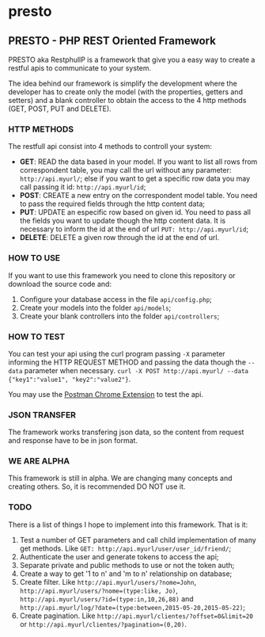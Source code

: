 # presto
## PRESTO - PHP REST Oriented Framework

PRESTO aka RestphullP is a framework that give you a easy way to create a restful apis to communicate to your system.

The idea behind our framework is simplify the development where the developer has to create only the model (with the properties, getters and setters) and a blank controller to obtain the access to the 4 http methods (GET, POST, PUT and DELETE).

### HTTP METHODS

The restfull api consist into 4 methods to controll your system:

* **GET**: READ the data based in your model. If you want to list all rows from correspondent table, you may call the url without any parameter: ```http://api.myurl/```; else if you want to get a specific row data you may call passing it id: ```http://api.myurl/id```;
* **POST**: CREATE a new entry on the correspondent model table. You need to pass the required fields through the http content data;
* **PUT**: UPDATE an especific row based on given id. You need to pass all the fields you want to update though the http content data. It is necessary to inform the id at the end of url ```PUT: http://api.myurl/id```;
* **DELETE**: DELETE a given row through the id at the end of url.

### HOW TO USE

If you want to use this framework you need to clone this repository or download the source code and:

1. Configure your database access in the file ```api/config.php```;
2. Create your models into the folder ```api/models```;
3. Create your blank controllers into the folder ```api/controllers```;

### HOW TO TEST

You can test your api using the curl program passing ```-X``` parameter informing the HTTP REQUEST METHOD and passing the data though the ```--data``` parameter when necessary.
```curl -X POST http://api.myurl/ --data {"key1":"value1", "key2":"value2"}```.

You may use the [Postman Chrome Extension](https://chrome.google.com/webstore/detail/postman-rest-client/fdmmgilgnpjigdojojpjoooidkmcomcm) to test the api.

### JSON TRANSFER

The framework works transfering json data, so the content from request and response have to be in json format.

### WE ARE ALPHA

This framework is still in alpha. We are changing many concepts and creating others. So, it is recommended DO NOT use it.

### TODO

There is a list of things I hope to implement into this framework. That is it:

1. Test a number of GET parameters and call child implementation of many get methods. Like ```GET: http://api.myurl/user/user_id/friend/```;
2. Authenticate the user and generate tokens to access the api;
3. Separate private and public methods to use or not the token auth;
4. Create a way to get '1 to n' and 'm to n' relationship on database; 
5. Create filter. Like ```http://api.myurl/users/?nome=John```, ```http://api.myurl/users/?nome=(type:like, Jo)```, ```http://api.myurl/users/?id=(type:in,10,26,88)``` and ```http://api.myurl/log/?date=(type:between,2015-05-20,2015-05-22)```;
6. Create pagination. Like ```http://api.myurl/clientes/?offset=0&limit=20``` or ```http://api.myurl/clientes/?pagination=(0,20)```. 



